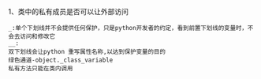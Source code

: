 1、类中的私有成员是否可以让外部访问

```
_:单个下划线并不会提供任何保护，只是python开发者的约定，看到前置下划线的变量时，不会去访问和修改它
__:
双下划线会让python 重写属性名称,以达到保护变量的目的
绿色通道-object._class_variable
私有方法只能在类内调用
```

